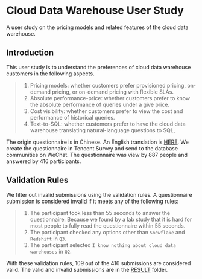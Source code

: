 # Cloud Data Warehouse User Study
A user study on the pricing models and related features of the cloud data warehouse.

## Introduction
This user study is to understand the preferences of cloud data warehouse customers in the following aspects.
> 1. Pricing models: whether customers prefer provisioned pricing, on-demand pricing, or on-demand pricing with flexible SLAs.
> 2. Absolute performance-price: whether customers prefer to know the absolute performance of queries under a give price.
> 3. Cost visibility: whether customers prefer to view the cost and performance of historical queries.
> 4. Text-to-SQL: whether customers prefer to have the cloud data warehouse translating natural-language questions to SQL,

The origin questionnaire is in Chinese. An English translation is [HERE](questionnaire.md).
We create the questionnaire in Tencent Survey and send to the database communities on WeChat.
The questionnaire was view by 887 people and answered by 416 participants.

## Validation Rules
We filter out invalid submissions using the validation rules.
A questionnaire submission is considered invalid if it meets any of the following rules:
> 1. The participant took less than 55 seconds to answer the questionnaire. Because we found by a lab study that it is hard for most people to fully read the questionnaire within 55 seconds.
> 2. The participant checked any options other than `Snowflake` and `Redshift` in `Q3`.
> 3. The participant selected `I know nothing about cloud data warehouses` in `Q2`.

With these validation rules, 109 out of the 416 submissions are considered valid.
The valid and invalid submissions are in the [RESULT](result) folder.
